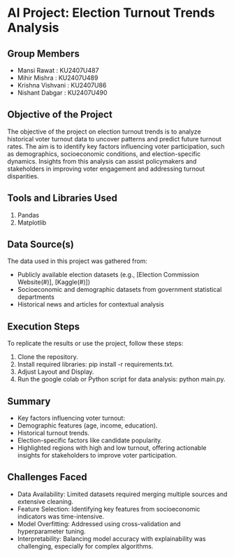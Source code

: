 # AI Project: Election Turnout Trends Analysis

## Group Members
- Mansi Rawat : KU2407U487
- Mihir Mishra : KU2407U489
- Krishna Vishvani : KU2407U86
- Nishant Dabgar : KU2407U490


## Objective of the Project
The objective of the project on election turnout trends is to analyze historical voter turnout data to uncover patterns and predict future turnout rates. The aim is to identify key factors influencing voter participation, such as demographics, socioeconomic conditions, and election-specific dynamics. Insights from this analysis can assist policymakers and stakeholders in improving voter engagement and addressing turnout disparities.

## Tools and Libraries Used
1. Pandas
2. Matplotlib
 

## Data Source(s)
The data used in this project was gathered from:
- Publicly available election datasets (e.g., [Election Commission Website(#)], [Kaggle(#)])
- Socioeconomic and demographic datasets from government statistical departments
- Historical news and articles for contextual analysis

## Execution Steps
To replicate the results or use the project, follow these steps:
1. Clone the repository.
2. Install required libraries: pip install -r requirements.txt.
3. Adjust Layout and Display.
4. Run the google colab or Python script for data analysis: python main.py.

## Summary 
- Key factors influencing voter turnout:
-  Demographic features (age, income, education).
- Historical turnout trends.
- Election-specific factors like candidate popularity.
- Highlighted regions with high and low turnout, offering actionable insights for stakeholders to improve voter participation.

## Challenges Faced
- Data Availability: Limited datasets required merging multiple sources and extensive cleaning.
- Feature Selection: Identifying key features from socioeconomic indicators was time-intensive.
- Model Overfitting: Addressed using cross-validation and hyperparameter tuning.
- Interpretability: Balancing model accuracy with explainability was challenging, especially for complex algorithms.









